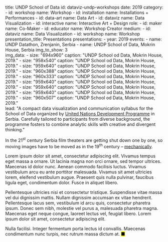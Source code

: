 title: UNDP School of Data
id: dataviz-undp-workshops
date: 2019
category: 
    - id: workshop
      name: Workshop
    - id: installation
      name: Installations + Performances
    - id: data-art
      name: Data Art
    - id: dataviz
      name: Data Visualization
    - id: interactive
      name: Interactive Art + Design
role:
    - id: maker
      name: Co-Maker
    - id: educator
      name: Workshop Creator
medium:
    - id: dataviz
      name: Data Visualization
    - id: workshop
      name: Workshop
presentation_title: Presentations
presentations:
    - year: 2019
      events:
        - name: UNDP Datathon, Zrenjanin, Serbia
        - name: UNDP School of Data, Mokrin House, Serbia
img_to_show: 3       
img_data:
    - size: "694x960"
      caption: "UNDP School od Data, Mokrin House, 2019."
    - size: "958x540"
      caption: "UNDP School od Data, Mokrin House, 2019."
    - size: "959x640"
      caption: "UNDP School od Data, Mokrin House, 2019."
    - size: "960x388"
      caption: "UNDP School od Data, Mokrin House, 2019."
    - size: "960x333"
      caption: "UNDP School od Data, Mokrin House, 2019."
    - size: "959x640"
      caption: "UNDP School od Data, Mokrin House, 2019."
    - size: "959x640"
      caption: "UNDP School od Data, Mokrin House, 2019."
    - size: "959x640"
      caption: "UNDP School od Data, Mokrin House, 2019."
    - size: "960x507"
      caption: "UNDP School od Data, Mokrin House, 2019."      
lead: "A compact data visualization and communication syllabus for the School of Data organized by <a href='https://www.rs.undp.org/content/serbia/en/home.html' target='_blank'>United Nations Development Programme</a> in Serbia. Carefully tailored to participants from diverse background, the programme fosters to combine analytic skills with creative and divergent thinking."

In the 21<sup>st</sup> century Serbia film theaters are getting shut down one by one, so moving images have to
be moved as in the 19<sup>th</sup> century – <a href='https://en.wikipedia.org/wiki/Precursors_of_film' target='_blank'>mechanically</a>.

Lorem ipsum dolor sit amet, consectetur adipiscing elit. Vivamus tempus eget massa a ornare. Ut lacinia magna non orci ornare, sed tempor ultrices. Maecenas id dolor nunc. Aenean commodo facilisis luctus. Vivamus vestibulum arcu eu ante porttitor malesuada. Vivamus sit amet ultricies lorem, eleifend vestibulum augue. Praesent quis nulla pulvinar, faucibus ligula eget, condimentum dolor. Fusce in aliquet libero.

Pellentesque ultricies nisi et consectetur tristique. Suspendisse vitae massa vel dui dignissim mattis. Nullam dignissim accumsan ex vitae hendrerit. Pellentesque lacus sem, vestibulum id arcu quis, consectetur pharetra ipsum. Donec sem nibh, molestie vel purus a, malesuada pharetra magna. Maecenas eget neque congue, laoreet lectus vel, feugiat libero. Lorem ipsum dolor sit amet, consectetur adipiscing elit.

Nulla facilisi. Integer fermentum porta lectus id convallis. Maecenas condimentum nunc turpis, nec rutrum massa dictum at. <mark>&#9632;</mark>